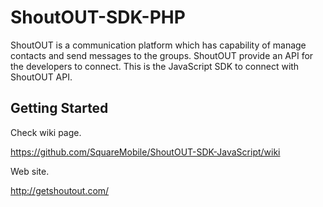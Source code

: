 # ShoutOUT-SDK-PHP
ShoutOUT is a communication platform which has capability of manage contacts and send messages to the groups. ShoutOUT provide an API for the developers to connect. This is the JavaScript SDK to connect with ShoutOUT API.


## Getting Started

Check wiki page.

https://github.com/SquareMobile/ShoutOUT-SDK-JavaScript/wiki


Web site.

http://getshoutout.com/
